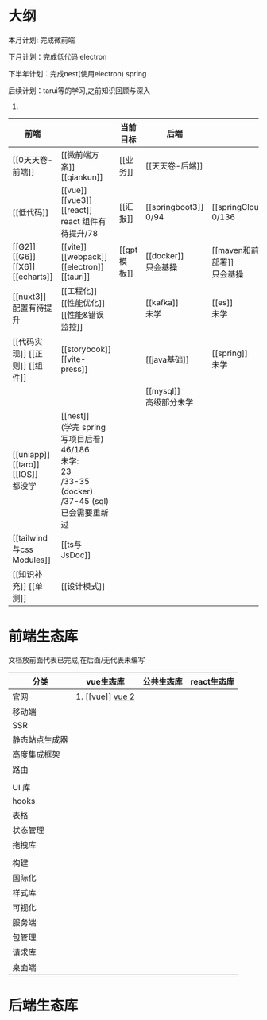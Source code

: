 # 大纲

本月计划: 完成微前端

下月计划：完成低代码 electron

下半年计划：完成nest(使用electron) spring

后续计划：tarui等的学习,之前知识回顾与深入


1. 

| 前端                                   |                                                                                                   | 当前目标      | 后端                        |                             |
| ------------------------------------ | ------------------------------------------------------------------------------------------------- | --------- | ------------------------- | --------------------------- |
| [[0天天卷-前端]]                          | [[微前端方案]] [[qiankun]]                                                                             | [[业务]]    | [[天天卷-后端]]                |                             |
| [[低代码]]                              | [[vue]] [[vue3]] [[react]] <br/>react 组件有待提升/78                                                   | [[汇报]]    | [[springboot3]] <br/>0/94 | [[springClound]] <br/>0/136 |
| [[G2]] [[G6]] [[X6]] [[echarts]]     | [[vite]] [[webpack]] [[electron]] [[tauri]]                                                       | [[gpt模板]] | [[docker]] <br/>只会基操      | [[maven和前端部署]] <br/>只会基操    |
| [[nuxt3]] <br>配置有待提升                 | [[工程化]] [[性能优化]] [[性能&错误监控]]                                                                      |           | [[kafka]] <br/>未学         | [[es]] <br/>未学              |
| [[代码实现]] [[正则]] [[组件]]<br>           | [[storybook]] [[vite-press]]                                                                      |           | [[java基础]]                | [[spring]]<br/>未学           |
|                                      |                                                                                                   |           | [[mysql]] <br/>高级部分未学     |                             |
| [[uniapp]] [[taro]] [[IOS]] <br/>都没学 | [[nest]] <br/>(学完 spring 写项目后看)<br>46/186<br>未学:<br>23<br>/33-35 (docker)<br>/37-45 (sql) 已会需要重新过 |           |                           |                             |
| [[tailwind与css Modules]]             | [[ts与JsDoc]]                                                                                      |           |                           |                             |
| [[知识补充]] [[单测]]                      | [[设计模式]]                                                                                          |           |                           |                             |





# 前端生态库

文档放前面代表已完成,在后面/无代表未编写

| 分类      | vue生态库                                    | 公共生态库 | react生态库 |
| ------- | ----------------------------------------- | ----- | -------- |
| 官网      | 1. [[vue]] [vue 2](https://v2.cn.vuejs.org/) |       |          |
| 移动端     |                                           |       |          |
| SSR     |                                           |       |          |
| 静态站点生成器 |                                           |       |          |
| 高度集成框架  |                                           |       |          |
| 路由      |                                           |       |          |
|         |                                           |       |          |
| UI 库    |                                           |       |          |
| hooks   |                                           |       |          |
| 表格      |                                           |       |          |
| 状态管理    |                                           |       |          |
| 拖拽库     |                                           |       |          |
|         |                                           |       |          |
| 构建      |                                           |       |          |
| 国际化     |                                           |       |          |
| 样式库     |                                           |       |          |
| 可视化     |                                           |       |          |
| 服务端     |                                           |       |          |
| 包管理     |                                           |       |          |
| 请求库     |                                           |       |          |
| 桌面端     |                                           |       |          |


# 后端生态库